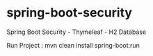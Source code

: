 # spring-boot-security
Spring Boot Security - Thymeleaf - H2 Database

Run Project : 
mvn clean install spring-boot:run
